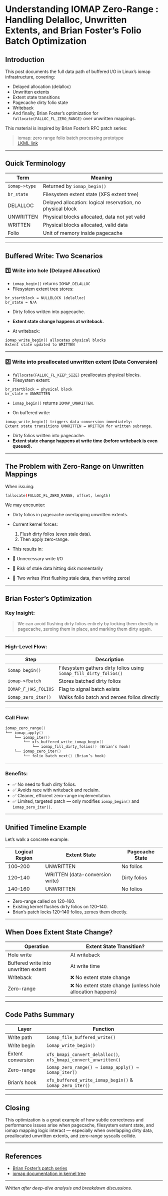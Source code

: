 # Understanding IOMAP Zero-Range : Handling Delalloc, Unwritten Extents, and Brian Foster’s Folio Batch Optimization

## Introduction

This post documents the full data path of buffered I/O in Linux’s iomap infrastructure, covering:

- Delayed allocation (delalloc)
- Unwritten extents
- Extent state transitions
- Pagecache dirty folio state
- Writeback
- And finally, Brian Foster’s optimization for `fallocate(FALLOC_FL_ZERO_RANGE)` over unwritten mappings.

This material is inspired by Brian Foster’s RFC patch series:

> iomap: zero range folio batch processing prototype\
> [LKML link](https://lore.kernel.org/linux-fsdevel/20241119154656.774395-1-bfoster@redhat.com/)

---

## Quick Terminology

| Term          | Meaning                                                    |
| ------------- | ---------------------------------------------------------- |
| `iomap->type` | Returned by `iomap_begin()`                                |
| `br_state`    | Filesystem extent state (XFS extent tree)                  |
| DELALLOC      | Delayed allocation: logical reservation, no physical block |
| UNWRITTEN     | Physical blocks allocated, data not yet valid              |
| WRITTEN       | Physical blocks allocated, valid data                      |
| Folio         | Unit of memory inside pagecache                            |

---

## Buffered Write: Two Scenarios

### 1️⃣ Write into hole (Delayed Allocation)

- `iomap_begin()` returns `IOMAP_DELALLOC`
- Filesystem extent tree stores:

```
br_startblock = NULLBLOCK (delalloc)
br_state = N/A
```

- Dirty folios written into pagecache.

- **Extent state change happens at writeback.**

- At writeback:

```
iomap_write_begin() allocates physical blocks
Extent state updated to WRITTEN
```

---

### 2️⃣ Write into preallocated unwritten extent (Data Conversion)

- `fallocate(FALLOC_FL_KEEP_SIZE)` preallocates physical blocks.
- Filesystem extent:

```
br_startblock = physical block
br_state = UNWRITTEN
```

- `iomap_begin()` returns `IOMAP_UNWRITTEN`.

- On buffered write:

```
iomap_write_begin() triggers data-conversion immediately:
Extent state transitions UNWRITTEN → WRITTEN for written subrange.
```

- Dirty folios written into pagecache.
- **Extent state change happens at write time (before writeback is even queued).**

---

## The Problem with Zero-Range on Unwritten Mappings

When issuing:

```bash
fallocate(FALLOC_FL_ZERO_RANGE, offset, length)
```

We may encounter:

- Dirty folios in pagecache overlapping unwritten extents.

- Current kernel forces:

  1. Flush dirty folios (even stale data).
  2. Then apply zero-range.

- This results in:

- 🔴 Unnecessary write I/O

- 🔴 Risk of stale data hitting disk momentarily

- 🔴 Two writes (first flushing stale data, then writing zeros)

---

## Brian Foster’s Optimization

### Key Insight:

> We can avoid flushing dirty folios entirely by locking them directly in pagecache, zeroing them in place, and marking them dirty again.

---

### High-Level Flow:

| Step                 | Description                                                       |
| -------------------- | ----------------------------------------------------------------- |
| `iomap_begin()`      | Filesystem gathers dirty folios using `iomap_fill_dirty_folios()` |
| `iomap->fbatch`      | Stores batched dirty folios                                       |
| `IOMAP_F_HAS_FOLIOS` | Flag to signal batch exists                                       |
| `iomap_zero_iter()`  | Walks folio batch and zeroes folios directly                      |

---

### Call Flow:

```c
iomap_zero_range()  
└── iomap_apply()  
    └── iomap_iter()  
        └── xfs_buffered_write_iomap_begin()  
            └── iomap_fill_dirty_folios() (Brian’s hook)  
    └── iomap_zero_iter()  
        └── folio_batch_next() (Brian’s hook)
```

---

### Benefits:

- ✅ No need to flush dirty folios.
- ✅ Avoids race with writeback and reclaim.
- ✅ Cleaner, efficient zero-range implementation.
- ✅ Limited, targeted patch — only modifies `iomap_begin()` and `iomap_zero_iter()`.

---

## Unified Timeline Example

Let’s walk a concrete example:

| Logical Region | Extent State                    | Pagecache State |
| -------------- | ------------------------------- | --------------- |
| 100–200        | UNWRITTEN                       | No folios       |
| 120–140        | WRITTEN (data-conversion write) | Dirty folios    |
| 140–160        | UNWRITTEN                       | No folios       |

- Zero-range called on 120–160.
- Existing kernel flushes dirty folios on 120–140.
- Brian’s patch locks 120–140 folios, zeroes them directly.

---

## When Does Extent State Change?

| Operation                            | Extent State Transition?                                  |
| ------------------------------------ | --------------------------------------------------------- |
| Hole write                           | At writeback                                              |
| Buffered write into unwritten extent | At write time                                             |
| Writeback                            | ❌ No extent state change                                  |
| Zero-range                           | ❌ No extent state change (unless hole allocation happens) |

---

## Code Paths Summary

| Layer             | Function                                                        |
| ----------------- | --------------------------------------------------------------- |
| Write path        | `iomap_file_buffered_write()`                                   |
| Write begin       | `iomap_write_begin()`                                           |
| Extent conversion | `xfs_bmapi_convert_delalloc()`, `xfs_bmapi_convert_unwritten()` |
| Zero-range        | `iomap_zero_range() → iomap_apply() → iomap_iter()`             |
| Brian’s hook      | `xfs_buffered_write_iomap_begin()` & `iomap_zero_iter()`        |

---

## Closing

This optimization is a great example of how subtle correctness and performance issues arise when pagecache, filesystem extent state, and iomap mapping logic interact — especially when overlapping dirty data, preallocated unwritten extents, and zero-range syscalls collide.

---

## References

- [Brian Foster’s patch series](https://lore.kernel.org/linux-fsdevel/20241119154656.774395-1-bfoster@redhat.com/)
- [iomap documentation in kernel tree](https://github.com/torvalds/linux/tree/master/fs/iomap)

---

*Written after deep-dive analysis and breakdown discussions.*

